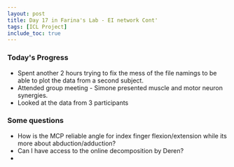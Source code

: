 ```yaml
---
layout: post
title: Day 17 in Farina's Lab - EI network Cont'
tags: [ICL Project]
include_toc: true
---
```


### Today's Progress
- Spent another 2 hours trying to fix the mess of the file namings to be able to plot the data from a second subject.
- Attended group meeting - Simone presented muscle and motor neuron synergies.
- Looked at the data from 3 participants


### Some questions
- How is the MCP reliable angle for index finger flexion/extension while its more about abduction/adduction?
- Can I have access to the online decomposition by Deren?
- 
